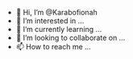 - 👋 Hi, I’m @Karabofionah
- 👀 I’m interested in ...
- 🌱 I’m currently learning ...
- 💞️ I’m looking to collaborate on ...
- 📫 How to reach me ...

<!---
Karabofionah/Karabofionah is a ✨ special ✨ repository because its `README.md` (this file) appears on your GitHub profile.
You can click the Preview link to take a look at your changes.
--->
